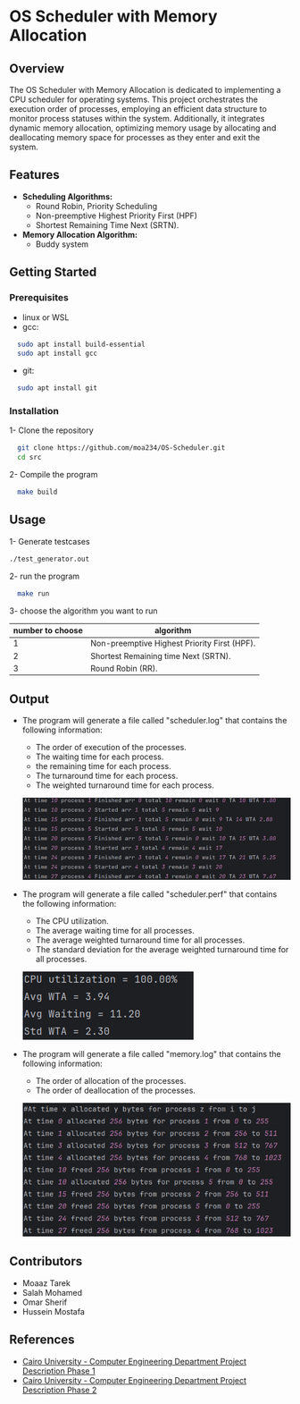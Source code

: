 # OS Scheduler with Memory Allocation

## Overview

The OS Scheduler with Memory Allocation is dedicated to implementing a CPU scheduler for operating systems. This project orchestrates the execution order of processes, employing an efficient data structure to monitor process statuses within the system. Additionally, it integrates dynamic memory allocation, optimizing memory usage by allocating and deallocating memory space for processes as they enter and exit the system.

## Features
- **Scheduling Algorithms:**
    - Round Robin, Priority Scheduling
    - Non-preemptive Highest Priority First (HPF)
    - Shortest Remaining Time Next (SRTN).
- **Memory Allocation Algorithm:**
    - Buddy system

## Getting Started

### Prerequisites

- linux or WSL
- gcc:
```bash
  sudo apt install build-essential
  sudo apt install gcc
```
- git:
```bash
  sudo apt install git
```

### Installation

1- Clone the repository
```bash
  git clone https://github.com/moa234/OS-Scheduler.git
  cd src
```

2- Compile the program
```bash
  make build 
```
## Usage
1- Generate testcases
```bash
./test_generator.out
```

2- run the program
```bash
  make run
```
3- choose the algorithm you want to run

| number to choose | algorithm |
| -------- | -------- |
| 1  |Non-preemptive Highest Priority First (HPF).  |
| 2  |Shortest Remaining time Next (SRTN). |
| 3  | Round Robin (RR).|

## Output

- The program will generate a file called "scheduler.log" that contains the following information:
    - The order of execution of the processes.
    - The waiting time for each process.
    - the remaining time for each process.
    - The turnaround time for each process.
    - The weighted turnaround time for each process.
  
  ![HPF_Log.png](imgs%2FHPF_Log.png)

- The program will generate a file called "scheduler.perf" that contains the following information:
    - The CPU utilization.
    - The average waiting time for all processes.
    - The average weighted turnaround time for all processes.
    - The standard deviation for the average weighted turnaround time for all processes.

  ![HPF_Perf.png](imgs%2FHPF_Perf.png)

- The program will generate a file called "memory.log" that contains the following information:
    - The order of allocation of the processes.
    - The order of deallocation of the processes.

    ![Memory_Log.png](imgs%2FMemory_Log.png)

## Contributors
* Moaaz Tarek
* Salah Mohamed
* Omar Sherif
* Hussein Mostafa

##  References
* [Cairo University - Computer Engineering Department Project Description Phase 1](https://drive.google.com/file/d/1xLsjpW6XlT5z21D40qF28aI3HL9CCXJ4/view?usp=sharing)
* [Cairo University - Computer Engineering Department Project Description Phase 2](https://drive.google.com/file/d/1zu90RukKdmQYhljyZxpipP1v25mPjzaa/view?usp=sharing)
